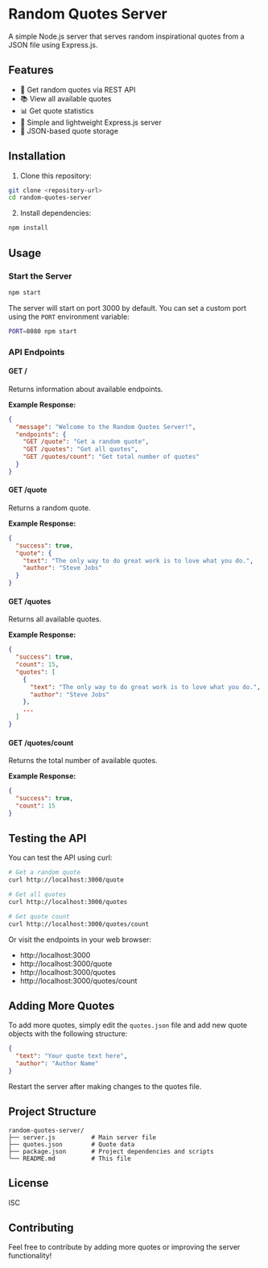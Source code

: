 # Random Quotes Server

A simple Node.js server that serves random inspirational quotes from a JSON file using Express.js.

## Features

- 🎯 Get random quotes via REST API
- 📚 View all available quotes
- 📊 Get quote statistics
- 🚀 Simple and lightweight Express.js server
- 📝 JSON-based quote storage

## Installation

1. Clone this repository:
```bash
git clone <repository-url>
cd random-quotes-server
```

2. Install dependencies:
```bash
npm install
```

## Usage

### Start the Server

```bash
npm start
```

The server will start on port 3000 by default. You can set a custom port using the `PORT` environment variable:

```bash
PORT=8080 npm start
```

### API Endpoints

#### GET /
Returns information about available endpoints.

**Example Response:**
```json
{
  "message": "Welcome to the Random Quotes Server!",
  "endpoints": {
    "GET /quote": "Get a random quote",
    "GET /quotes": "Get all quotes",
    "GET /quotes/count": "Get total number of quotes"
  }
}
```

#### GET /quote
Returns a random quote.

**Example Response:**
```json
{
  "success": true,
  "quote": {
    "text": "The only way to do great work is to love what you do.",
    "author": "Steve Jobs"
  }
}
```

#### GET /quotes
Returns all available quotes.

**Example Response:**
```json
{
  "success": true,
  "count": 15,
  "quotes": [
    {
      "text": "The only way to do great work is to love what you do.",
      "author": "Steve Jobs"
    },
    ...
  ]
}
```

#### GET /quotes/count
Returns the total number of available quotes.

**Example Response:**
```json
{
  "success": true,
  "count": 15
}
```

## Testing the API

You can test the API using curl:

```bash
# Get a random quote
curl http://localhost:3000/quote

# Get all quotes
curl http://localhost:3000/quotes

# Get quote count
curl http://localhost:3000/quotes/count
```

Or visit the endpoints in your web browser:
- http://localhost:3000
- http://localhost:3000/quote
- http://localhost:3000/quotes
- http://localhost:3000/quotes/count

## Adding More Quotes

To add more quotes, simply edit the `quotes.json` file and add new quote objects with the following structure:

```json
{
  "text": "Your quote text here",
  "author": "Author Name"
}
```

Restart the server after making changes to the quotes file.

## Project Structure

```
random-quotes-server/
├── server.js          # Main server file
├── quotes.json        # Quote data
├── package.json       # Project dependencies and scripts
└── README.md          # This file
```

## License

ISC

## Contributing

Feel free to contribute by adding more quotes or improving the server functionality!
